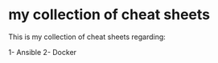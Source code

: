 # my collection of cheat sheets

This is my collection of cheat sheets regarding:

 1- Ansible
 2- Docker
